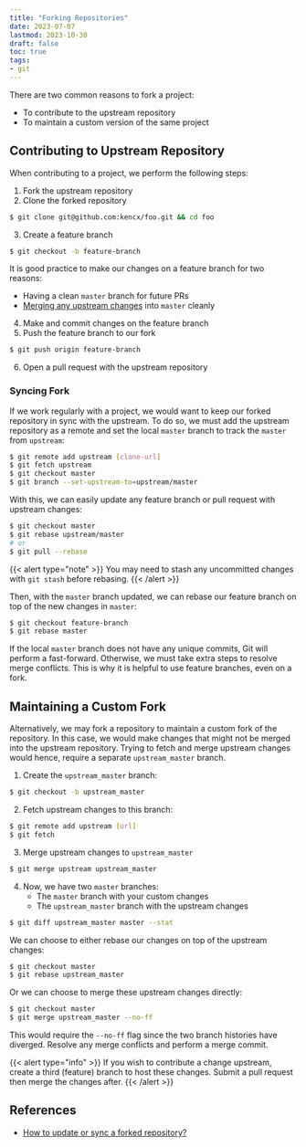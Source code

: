 ```yaml
---
title: "Forking Repositories"
date: 2023-07-07
lastmod: 2023-10-30
draft: false
toc: true
tags:
- git
---
```


There are two common reasons to fork a project:

- To contribute to the upstream repository
- To maintain a custom version of the same project

## Contributing to Upstream Repository

When contributing to a project, we perform the following steps:
1. Fork the upstream repository
2. Clone the forked repository

```bash
$ git clone git@github.com:kencx/foo.git && cd foo
```

3. Create a feature branch

```bash
$ git checkout -b feature-branch
```

It is good practice to make our changes on a feature branch for two reasons:
- Having a clean `master` branch for future PRs
- [Merging any upstream changes](#syncing-fork) into `master` cleanly

4. Make and commit changes on the feature branch
5. Push the feature branch to our fork

```bash
$ git push origin feature-branch
```

6. Open a pull request with the upstream repository

### Syncing Fork

If we work regularly with a project, we would want to keep our forked repository
in sync with the upstream. To do so, we must add the upstream repository as a
remote and set the local `master` branch to track the `master` from `upstream`:

```bash
$ git remote add upstream [clone-url]
$ git fetch upstream
$ git checkout master
$ git branch --set-upstream-to=upstream/master
```

With this, we can easily update any feature branch or pull request with upstream changes:

```bash
$ git checkout master
$ git rebase upstream/master
# or
$ git pull --rebase
```

{{< alert type="note" >}}
You may need to stash any uncommitted changes with `git stash` before rebasing.
{{< /alert >}}

Then, with the `master` branch updated, we can rebase our feature branch on top
of the new changes in `master`:

```bash
$ git checkout feature-branch
$ git rebase master
```

If the local `master` branch does not have any unique commits, Git will perform a fast-forward. Otherwise, we must take extra steps to resolve merge conflicts. This is why it is helpful to use feature branches, even on a fork.

## Maintaining a Custom Fork

Alternatively, we may fork a repository to maintain a custom fork of the
repository. In this case, we would make changes that might not be merged into
the upstream repository. Trying to fetch and merge upstream changes would hence,
require a separate `upstream_master` branch.

1. Create the `upstream_master` branch:

```bash
$ git checkout -b upstream_master
```

2. Fetch upstream changes to this branch:

```bash
$ git remote add upstream [url]
$ git fetch
```

3. Merge upstream changes to `upstream_master`

```bash
$ git merge upstream upstream_master
```

4. Now, we have two `master` branches:
    - The `master` branch with your custom changes
    - The `upstream_master` branch with the upstream changes

```bash
$ git diff upstream_master master --stat
```

We can choose to either rebase our changes on top of the upstream changes:

```bash
$ git checkout master
$ git rebase upstream_master
```

Or we can choose to merge these upstream changes directly:

```bash
$ git checkout master
$ git merge upstream_master --no-ff
```

This would require the `--no-ff` flag since the two branch histories have
diverged. Resolve any merge conflicts and perform a merge commit.

{{< alert type="info" >}}
If you wish to contribute a change upstream, create a third (feature) branch to
host these changes. Submit a pull request then merge the changes after.
{{< /alert >}}


## References

- [How to update or sync a forked repository?](https://stackoverflow.com/questions/7244321/how-do-i-update-or-sync-a-forked-repository-on-github)

